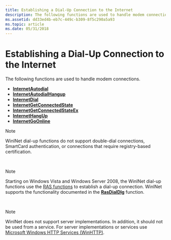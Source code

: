 ```yaml
---
title: Establishing a Dial-Up Connection to the Internet
description: The following functions are used to handle modem connections.
ms.assetid: dd33ed4b-eb7c-449c-b309-8f5c290a5a93
ms.topic: article
ms.date: 05/31/2018
---
```


# Establishing a Dial-Up Connection to the Internet

The following functions are used to handle modem connections.

-   [**InternetAutodial**](https://msdn.microsoft.com/en-us/library/Aa384336(v=VS.85).aspx)
-   [**InternetAutodialHangup**](https://msdn.microsoft.com/en-us/library/Aa384340(v=VS.85).aspx)
-   [**InternetDial**](https://msdn.microsoft.com/en-us/library/Aa384587(v=VS.85).aspx)
-   [**InternetGetConnectedState**](https://msdn.microsoft.com/en-us/library/Aa384702(v=VS.85).aspx)
-   [**InternetGetConnectedStateEx**](https://msdn.microsoft.com/en-us/library/Aa384705(v=VS.85).aspx)
-   [**InternetHangUp**](https://msdn.microsoft.com/en-us/library/Aa384737(v=VS.85).aspx)
-   [**InternetGoOnline**](https://msdn.microsoft.com/en-us/library/Aa384734(v=VS.85).aspx)

> [!Note]  
> WinINet dial-up functions do not support double-dial connections, SmartCard authentication, or connections that require registry-based certification.

 

> [!Note]  
> Starting on Windows Vista and Windows Server 2008, the WinINet dial-up functions use the [RAS functions](https://docs.microsoft.com/windows/desktop/RRAS/remote-access-service-functions) to establish a dial-up connection. WinINet supports the functionality documented in the [**RasDialDlg**](https://docs.microsoft.com/windows/desktop/api/rasdlg/nf-rasdlg-rasdialdlga) function.

 

> [!Note]  
> WinINet does not support server implementations. In addition, it should not be used from a service. For server implementations or services use [Microsoft Windows HTTP Services (WinHTTP)](https://docs.microsoft.com/windows/desktop/WinHttp/winhttp-start-page).

 

 

 




